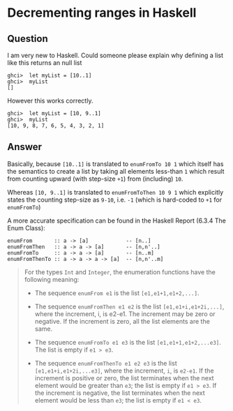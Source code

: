 
# Decrementing ranges in Haskell

## Question
        
I am very new to Haskell. Could someone please explain why defining a list like this returns an null list

    ghci>  let myList = [10..1]
    ghci>  myList
    []
    

However this works correctly.

    ghci>  let myList = [10, 9..1]
    ghci>  myList
    [10, 9, 8, 7, 6, 5, 4, 3, 2, 1]

## Answer
        
Basically, because `[10..1]` is translated to `enumFromTo 10 1` which itself has the semantics to create a list by taking all elements less-than `1` which result from counting upward (with step-size `+1`) from (including) `10`.

Whereas `[10, 9..1]` is translated to `enumFromToThen 10 9 1` which explicitly states the counting step-size as `9-10`, i.e. `-1` (which is hard-coded to `+1` for `enumFromTo`)

A more accurate specification can be found in the Haskell Report (6.3.4 The Enum Class):

    enumFrom       :: a -> [a]            -- [n..]
    enumFromThen   :: a -> a -> [a]       -- [n,n'..]
    enumFromTo     :: a -> a -> [a]       -- [n..m]
    enumFromThenTo :: a -> a -> a -> [a]  -- [n,n'..m]
    

> For the types `Int` and `Integer`, the enumeration functions have the following meaning:
> 
> *   The sequence `enumFrom e1` is the list `[e1,e1+1,e1+2,...]`.
>     
> *   The sequence `enumFromThen e1 e2` is the list `[e1,e1+i,e1+2i,...]`, where the increment, i, is e2-e1. The increment may be zero or negative. If the increment is zero, all the list elements are the same.
>     
> *   The sequence `enumFromTo e1 e3` is the list `[e1,e1+1,e1+2,...e3]`. The list is empty if `e1 > e3`.
>     
> *   The sequence `enumFromThenTo e1 e2 e3` is the list `[e1,e1+i,e1+2i,...e3]`, where the increment, `i`, is `e2-e1`. If the increment is positive or zero, the list terminates when the next element would be greater than `e3`; the list is empty if `e1 > e3`. If the increment is negative, the list terminates when the next element would be less than `e3`; the list is empty if `e1 < e3`.
>
